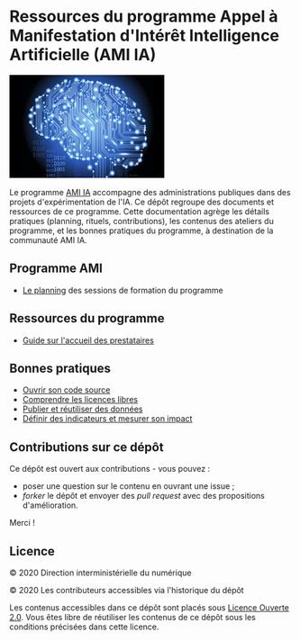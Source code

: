 # Ressources du programme Appel à Manifestation d'Intérêt Intelligence Artificielle (AMI IA) 

![Image test](./images/ia.jpg) 

Le programme [AMI IA](https://www.modernisation.gouv.fr/home/ami-intelligence-artificielle-15-nouveaux-laureats-se-saisissent-de-lia-pour-leurs-missions-de-service-public) accompagne des administrations publiques dans des projets d'expérimentation de l'IA. Ce dépôt regroupe des documents et ressources de ce programme. Cette documentation agrège les détails pratiques (planning, rituels, contributions), les contenus des ateliers du programme, et les bonnes pratiques du programme, à destination de la communauté AMI IA.


## Programme AMI

- [Le planning](./accompagnement.md) des sessions de formation du programme


## Ressources du programme

- [Guide sur l'accueil des prestataires](./guide-accueil-prestataire.md)


## Bonnes pratiques

- [Ouvrir son code source](https://github.com/entrepreneur-interet-general/eig-link/blob/master/opensource.md)
- [Comprendre les licences libres](https://github.com/entrepreneur-interet-general/eig-link/blob/master/opensource-licences.md)
- [Publier et réutiliser des données](https://github.com/entrepreneur-interet-general/eig-link/blob/master/opendata.md)
- [Définir des indicateurs et mesurer son impact](https://github.com/entrepreneur-interet-general/eig-link/blob/master/mesure-impact.md)


## Contributions sur ce dépôt

Ce dépôt est ouvert aux contributions - vous pouvez :

- poser une question sur le contenu en ouvrant une issue ;
- *forker* le dépôt et envoyer des *pull request* avec des propositions d'amélioration.

Merci !

## Licence

© 2020 Direction interministérielle du numérique

© 2020 Les contributeurs accessibles via l'historique du dépôt

Les contenus accessibles dans ce dépôt sont placés sous [Licence Ouverte 2.0](LICENCE.md). Vous êtes libre de réutiliser les contenus de ce dépôt sous les conditions précisées dans cette licence.

